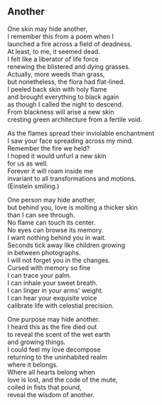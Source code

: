 Another
-------

One skin may hide another,  
I remember this from a poem when I  
launched a fire across a field of deadness.  
At least, to me, it seemed dead.  
I felt like a liberator of life force  
renewing the blistered and dying grasses.  
Actually, more weeds than grass,  
but nonetheless, the flora had flat-lined.  
I peeled back skin with holy flame  
and brought everything to black again  
as though I called the night to descend.  
From blackness will arise a new skin  
cresting green architecture from a fertile void.  

As the flames spread their inviolable enchantment  
I saw your face spreading across my mind.  
Remember the fire we held?  
I hoped it would unfurl a new skin  
for us as well.  
Forever it will roam inside me  
invariant to all transformations and motions.  
(Einstein smiling.)  

One person may hide another,  
but behind you, love is molting a thicker skin  
than I can see through.  
No flame can touch its center.  
No eyes can browse its memory.  
I want nothing behind you in wait.  
Seconds tick away like children growing  
in between photographs.  
I will not forget you in the changes.  
Cursed with memory so fine  
I can trace your palm.   
I can inhale your sweet breath.  
I can linger in your arms' weight.  
I can hear your exquisite voice   
calibrate life with celestial precision.  

One purpose may hide another.  
I heard this as the fire died out  
to reveal the scent of the wet earth  
and growing things.  
I could feel my love decompose  
returning to the uninhabited realm  
where it belongs.  
Where all hearts belong when  
love is lost, and the code of the mute,  
coiled in fists that pound,  
reveal the wisdom of another.
